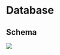 # Database

## Schema

![](https://www.mermaidchart.com/raw/59b5e3eb-d12b-48f2-9392-c28925c39a5c?theme=light&version=v0.1&format=svg)